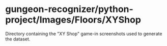 # gungeon-recognizer/python-project/Images/Floors/XYShop

Directory containing the "XY Shop" game-in screenshots used to generate the dataset.